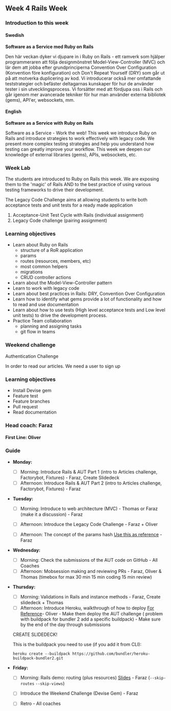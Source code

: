 ## Week 4 Rails Week
### Introduction to this week

#### Swedish
**Software as a Service med Ruby on Rails**

Den här veckan dyker vi djupare in i Ruby on Rails - ett ramverk som hjälper programmeraren att följa designmönstret Model-View-Controller (MVC) och lär dem att jobba efter grundprinciperna Convention Over Configuration (Konvention före konfiguration) och Don't Repeat Yourself (DRY) som går ut på att motverka duplicering av kod. Vi introducerar också mer omfattande teststrategier och befäster deltagarnas kunskaper för hur de använder tester i sin utvecklingsprocess. Vi forsätter med att fördjupa oss i Rails och går igenom mer avancerade tekniker för hur man använder externa bibliotek (gems), API'er, websockets, mm.


#### English
**Software as a Service with Ruby on Rails**

Software as a Service - Work the web! This week we introduce Ruby on Rails and introduce strategies to work effectively with legacy code. We present more complex testing strategies and help you understand how testing can greatly improve your workflow. This week we deepen our knowledge of external libraries (gems), APIs, websockets, etc.

### Week Lab
The students are introduced to Ruby on Rails this week. We are exposing them to the 'magic' of Rails AND to the best practice of using various testing frameworks to drive their development.

The Legacy Code Challenge aims at allowing students to write both acceptance tests and unit tests for a ready made application
1. Acceptance-Unit Test Cycle with Rails (individual assignment)
2. Legacy Code challenge (pairing assignment)


### Learning objectives
* Learn about Ruby on Rails
  - structure of a RoR application
  - params
  - routes (resources, members, etc)
  - most common helpers
  - migrations
  - CRUD controller actions
* Learn about the Model-View-Controller pattern
* Learn to work with legacy code
* Learn about best practices in Rails: DRY, Convention Over Configuration
* Learn how to identify what gems provide a lot of functionality and how to read and use documentation
* Learn about how to use tests (High level acceptance tests and Low level unit tests) to drive the development process.
* Practice Team collaboration
  - planning and assigning tasks
  - git flow in teams

### Weekend challenge
Authentication Challenge

In order to read our articles. We need a user to sign up


### Learning objectives
* Install Devise gem
* Feature test
* Feature branches
* Pull request
* Read documentation

### Head coach: Faraz
#### First Line: Oliver

### Guide
- **Monday:** 
  - [ ] Morning: Introduce Rails & AUT Part 1 (intro to Articles challenge, Factorybot, Fixtures) - Faraz, Create Slidedeck
  - [ ] Afternoon: Introduce Rails & AUT Part 2 (intro to Articles challenge, Factorybot, Fixtures) - Faraz

- **Tuesday:** 
  - [ ] Morning: Introduce to web architecture (MVC) - Thomas or Faraz (make it a discussion) - Faraz
  - [ ] Afternoon: Introduce the Legacy Code Challenge - Faraz + Oliver
  - [ ] Afternoon: The concept of the params hash [Use this as reference](https://www.youtube.com/watch?v=y57OnWV6dRE) - Faraz


- **Wednesday:**
  - [ ] Morning: Check the submissions of the AUT code on GitHub - All Coaches
  - [ ] Afternoon: Mobsession making and reviewing PRs - Faraz, Oliver & Thomas (timebox for max 30 min 15 min coding 15 min review)

- **Thursday:**
  - [ ] Morning: Validations in Rails and instance methods - Faraz, Create slidedeck + Thomas
  - [ ] Afternoon: Introduce Heroku, walkthrough of how to deploy [For Reference](https://devcenter.heroku.com/articles/getting-started-with-ruby)- Oliver - Make them deploy the AUT challenge ( problem with buildpack for bundler 2 add a specific buildpack) - Make sure by the end of the day through submissions 
  
  CREATE SLIDEDECK!
  
  This is the buildpack you need to use (if you add it from CLI): 

  ```
  heroku create --buildpack https://github.com/bundler/heroku-buildpack-bundler2.git
  ```
      
- **Friday:**
  - [ ] Morning: Rails demo: routing (plus resources) [Slides](https://docs.google.com/presentation/d/1Eu_x1eO9Zkmkb1RyflUONTipOjnDUtfUmSabO8-jyoQ) - Faraz (`--skip-routes` `--skip-views`)
  - [ ] Introduce the Weekend Challenge (Devise Gem) - Faraz 
  - [ ] Retro - All coaches  
  
